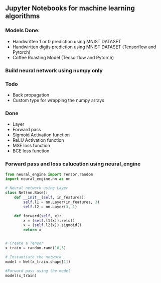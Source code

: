## Jupyter Notebooks for machine learning algorithms
### Models Done:
- Handwritten 1 or 0 prediction using MNIST DATASET
- Handwirtten digits prediction using MNIST DATASET (Tensorflow and Pytorch)
- Coffee Roasting Model (Tensorflow and Pytorch)

### Build neural network using numpy only
### Todo
- Back propagation
- Custom type for wrapping the numpy arrays

### Done
- Layer
- Forward pass
- Sigmoid Activation function
- ReLU Activation function
- MSE loss function
- BCE loss function



### Forward pass and loss calucation using neural_engine
``` python
from neural_engine import Tensor,random
import neural_engine.nn as nn

# Neural network using Layer
class Net(nn.Base):
    def __init__(self, in_features):
        self.l1 = nn.Layer(in_features, 3)
        self.l2 = nn.Layer(3, 1)

    def forward(self, x):
        x = (self.l1(x)).relu()
        x = (self.l2(x)).sigmoid()
        return x


# Create a Tensor
x_train = random.rand(10,3)

# Instantiate the network    
model = Net(x_train.shape[1])

#Forward pass using the model
model(x_train)
```